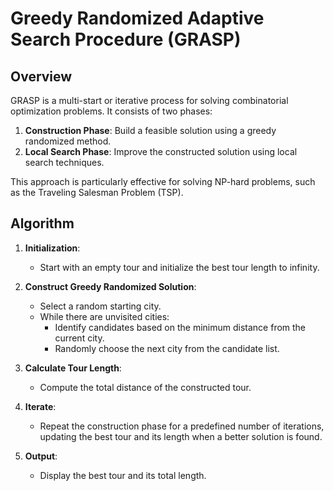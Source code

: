 # Greedy Randomized Adaptive Search Procedure (GRASP)

## Overview
GRASP is a multi-start or iterative process for solving combinatorial optimization problems. It consists of two phases:

1. **Construction Phase**: Build a feasible solution using a greedy randomized method.
2. **Local Search Phase**: Improve the constructed solution using local search techniques.

This approach is particularly effective for solving NP-hard problems, such as the Traveling Salesman Problem (TSP).

## Algorithm

1. **Initialization**: 
   - Start with an empty tour and initialize the best tour length to infinity.

2. **Construct Greedy Randomized Solution**:
   - Select a random starting city.
   - While there are unvisited cities:
     - Identify candidates based on the minimum distance from the current city.
     - Randomly choose the next city from the candidate list.

3. **Calculate Tour Length**: 
   - Compute the total distance of the constructed tour.

4. **Iterate**:
   - Repeat the construction phase for a predefined number of iterations, updating the best tour and its length when a better solution is found.

5. **Output**: 
   - Display the best tour and its total length.
